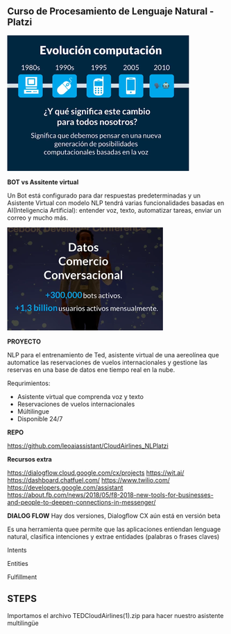 ## Curso de Procesamiento de Lenguaje Natural - Platzi

![computing evolution](./assets/computing-evolution.png)


**BOT vs Assitente virtual**

Un Bot está configurado para dar respuestas predeterminadas y un Asistente Virtual con modelo NLP tendrá varias funcionalidades basadas en AI(Inteligencia Artificial): entender voz, texto, automatizar tareas, enviar un correo y mucho más.

![data conversational commerce](./assets/data-conversational-commerce.png)

**PROYECTO**

NLP para el entrenamiento de Ted, asistente virtual de una aereolínea que automatice las reservaciones de vuelos internacionales y gestione las reservas en una base de datos ene tiempo real en la nube.

Requrimientos:

- Asistente virtual que comprenda voz y texto
- Reservaciones de vuelos internacionales
- Múltilingue
- Disponible 24/7

**REPO**

https://github.com/leoaiassistant/CloudAirlines_NLPlatzi

**Recursos extra**

https://dialogflow.cloud.google.com/cx/projects
https://wit.ai/ 
https://dashboard.chatfuel.com/
https://www.twilio.com/
https://developers.google.com/assistant 
https://about.fb.com/news/2018/05/f8-2018-new-tools-for-businesses-and-people-to-deepen-connections-in-messenger/


**DIALOG FLOW**
Hay dos versiones, Dialogflow CX aún está en versión beta

Es una herramienta quee permite que las aplicaciones entiendan lenguage natural, clasifica intenciones y extrae entidades (palabras o frases claves)


Intents

Entities

Fulfillment


## STEPS 

Importamos el archivo TEDCloudAirlines(1).zip para hacer nuestro asistente multilingüe

